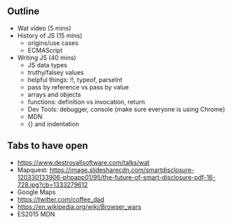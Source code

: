 ## Outline
- Wat video (5 mins)
- History of JS (15 mins)
  - origins/use cases
  - ECMAScript
- Writing JS (40 mins)
  - JS data types
  - truthy/falsey values
  - helpful things: !!, typeof, parseInt
  - pass by reference vs pass by value
  - arrays and objects
  - functions: definition vs invocation, return
  - Dev Tools: debugger, console (make sure everyone is using Chrome)
  - MDN
  - {} and indentation

## Tabs to have open
- https://www.destroyallsoftware.com/talks/wat
- Mapquest: https://image.slidesharecdn.com/smartdisclosure-120330133906-phpapp01/95/the-future-of-smart-disclosure-pdf-16-728.jpg?cb=1333279612
- Google Maps
- https://twitter.com/coffee_dad
- https://en.wikipedia.org/wiki/Browser_wars
- ES2015 MDN